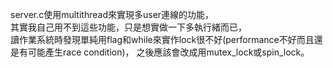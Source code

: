 server.c使用multithread來實現多user連線的功能，  
其實我自己用不到這些功能，只是想實做一下多執行緒而已，  
讀作業系統時發現單純用flag和while來實作lock很不好(performance不好而且還是有可能產生race condition)，
之後應該會改成用mutex_lock或spin_lock。
